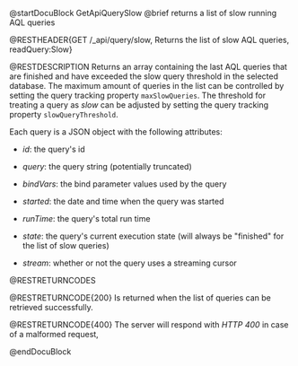 
@startDocuBlock GetApiQuerySlow
@brief returns a list of slow running AQL queries

@RESTHEADER{GET /_api/query/slow, Returns the list of slow AQL queries, readQuery:Slow}

@RESTDESCRIPTION
Returns an array containing the last AQL queries that are finished and
have exceeded the slow query threshold in the selected database.
The maximum amount of queries in the list can be controlled by setting
the query tracking property `maxSlowQueries`. The threshold for treating
a query as *slow* can be adjusted by setting the query tracking property
`slowQueryThreshold`.

Each query is a JSON object with the following attributes:

- *id*: the query's id

- *query*: the query string (potentially truncated)

- *bindVars*: the bind parameter values used by the query

- *started*: the date and time when the query was started

- *runTime*: the query's total run time 

- *state*: the query's current execution state (will always be "finished"
  for the list of slow queries)

- *stream*: whether or not the query uses a streaming cursor

@RESTRETURNCODES

@RESTRETURNCODE{200}
Is returned when the list of queries can be retrieved successfully.

@RESTRETURNCODE{400}
The server will respond with *HTTP 400* in case of a malformed request,

@endDocuBlock
